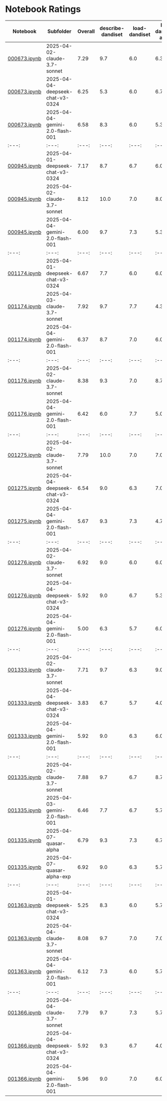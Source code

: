 # Notebook Ratings

| Notebook | Subfolder | Overall | describe-dandiset | load-dandiset | load-dandiset-assets | load-nwb | load-nwb-data | visualize-nwb-data | plot-quality | plot-quantity |
| --- | --- | --- | --- | --- | --- | --- | --- | --- | --- | --- |
| [000673.ipynb](dandisets/000673/2025-04-02-claude-3.7-sonnet/000673.ipynb) | 2025-04-02-claude-3.7-sonnet | 7.29 | 9.7 | 6.0 | 6.3 | 7.3 | 5.3 | 7.0 | 7.0 | 9.7 |
| [000673.ipynb](dandisets/000673/2025-04-04-deepseek-chat-v3-0324/000673.ipynb) | 2025-04-04-deepseek-chat-v3-0324 | 6.25 | 5.3 | 6.0 | 6.7 | 7.0 | 7.0 | 7.0 | 6.0 | 5.0 |
| [000673.ipynb](dandisets/000673/2025-04-04-gemini-2.0-flash-001/000673.ipynb) | 2025-04-04-gemini-2.0-flash-001 | 6.58 | 8.3 | 6.0 | 5.3 | 7.0 | 7.7 | 7.0 | 6.3 | 5.0 |
| :---:|:---:|:---:|:---:|:---:|:---:|:---:|:---:|:---:|:---:|:---:|
| [000945.ipynb](dandisets/000945/2025-04-01-deepseek-chat-v3-0324/000945.ipynb) | 2025-04-01-deepseek-chat-v3-0324 | 7.17 | 8.7 | 6.7 | 6.0 | 7.0 | 9.7 | 7.0 | 6.3 | 6.0 |
| [000945.ipynb](dandisets/000945/2025-04-02-claude-3.7-sonnet/000945.ipynb) | 2025-04-02-claude-3.7-sonnet | 8.12 | 10.0 | 7.0 | 8.0 | 7.7 | 8.7 | 6.7 | 7.0 | 10.0 |
| [000945.ipynb](dandisets/000945/2025-04-04-gemini-2.0-flash-001/000945.ipynb) | 2025-04-04-gemini-2.0-flash-001 | 6.00 | 9.7 | 7.3 | 5.3 | 6.7 | 5.0 | 5.7 | 5.0 | 3.3 |
| :---:|:---:|:---:|:---:|:---:|:---:|:---:|:---:|:---:|:---:|:---:|
| [001174.ipynb](dandisets/001174/2025-04-01-deepseek-chat-v3-0324/001174.ipynb) | 2025-04-01-deepseek-chat-v3-0324 | 6.67 | 7.7 | 6.0 | 6.0 | 7.0 | 7.7 | 7.0 | 7.0 | 5.0 |
| [001174.ipynb](dandisets/001174/2025-04-03-claude-3.7-sonnet/001174.ipynb) | 2025-04-03-claude-3.7-sonnet | 7.92 | 9.7 | 7.7 | 4.3 | 8.3 | 9.0 | 7.7 | 7.7 | 9.0 |
| [001174.ipynb](dandisets/001174/2025-04-04-gemini-2.0-flash-001/001174.ipynb) | 2025-04-04-gemini-2.0-flash-001 | 6.37 | 8.7 | 7.0 | 6.0 | 6.7 | 6.3 | 6.7 | 6.0 | 3.7 |
| :---:|:---:|:---:|:---:|:---:|:---:|:---:|:---:|:---:|:---:|:---:|
| [001176.ipynb](dandisets/001176/2025-04-02-claude-3.7-sonnet/001176.ipynb) | 2025-04-02-claude-3.7-sonnet | 8.38 | 9.3 | 7.0 | 8.7 | 9.3 | 9.0 | 7.3 | 7.0 | 9.3 |
| [001176.ipynb](dandisets/001176/2025-04-04-gemini-2.0-flash-001/001176.ipynb) | 2025-04-04-gemini-2.0-flash-001 | 6.42 | 6.0 | 7.7 | 5.0 | 7.0 | 7.7 | 6.7 | 6.3 | 5.0 |
| :---:|:---:|:---:|:---:|:---:|:---:|:---:|:---:|:---:|:---:|:---:|
| [001275.ipynb](dandisets/001275/2025-04-02-claude-3.7-sonnet/001275.ipynb) | 2025-04-02-claude-3.7-sonnet | 7.79 | 10.0 | 7.0 | 7.0 | 5.3 | 9.3 | 7.0 | 6.7 | 10.0 |
| [001275.ipynb](dandisets/001275/2025-04-04-deepseek-chat-v3-0324/001275.ipynb) | 2025-04-04-deepseek-chat-v3-0324 | 6.54 | 9.0 | 6.3 | 7.0 | 6.0 | 6.3 | 6.3 | 6.3 | 5.0 |
| [001275.ipynb](dandisets/001275/2025-04-04-gemini-2.0-flash-001/001275.ipynb) | 2025-04-04-gemini-2.0-flash-001 | 5.67 | 9.3 | 7.3 | 4.7 | 6.3 | 5.3 | 4.3 | 6.0 | 2.0 |
| :---:|:---:|:---:|:---:|:---:|:---:|:---:|:---:|:---:|:---:|:---:|
| [001276.ipynb](dandisets/001276/2025-04-02-claude-3.7-sonnet/001276.ipynb) | 2025-04-02-claude-3.7-sonnet | 6.92 | 9.0 | 6.0 | 6.0 | 6.0 | 6.7 | 7.0 | 7.7 | 7.0 |
| [001276.ipynb](dandisets/001276/2025-04-04-deepseek-chat-v3-0324/001276.ipynb) | 2025-04-04-deepseek-chat-v3-0324 | 5.92 | 9.0 | 6.7 | 5.3 | 6.0 | 4.7 | 7.0 | 6.7 | 2.0 |
| [001276.ipynb](dandisets/001276/2025-04-04-gemini-2.0-flash-001/001276.ipynb) | 2025-04-04-gemini-2.0-flash-001 | 5.00 | 6.3 | 5.7 | 6.0 | 6.0 | 4.3 | 4.3 | 5.3 | 2.0 |
| :---:|:---:|:---:|:---:|:---:|:---:|:---:|:---:|:---:|:---:|:---:|
| [001333.ipynb](dandisets/001333/2025-04-02-claude-3.7-sonnet/001333.ipynb) | 2025-04-02-claude-3.7-sonnet | 7.71 | 9.7 | 6.3 | 9.0 | 7.7 | 6.3 | 7.3 | 7.0 | 8.3 |
| [001333.ipynb](dandisets/001333/2025-04-04-deepseek-chat-v3-0324/001333.ipynb) | 2025-04-04-deepseek-chat-v3-0324 | 3.83 | 6.7 | 5.7 | 4.0 | 2.3 | 2.0 | 2.7 | 5.3 | 2.0 |
| [001333.ipynb](dandisets/001333/2025-04-04-gemini-2.0-flash-001/001333.ipynb) | 2025-04-04-gemini-2.0-flash-001 | 5.92 | 9.0 | 6.3 | 6.0 | 6.0 | 5.3 | 6.3 | 6.3 | 2.0 |
| :---:|:---:|:---:|:---:|:---:|:---:|:---:|:---:|:---:|:---:|:---:|
| [001335.ipynb](dandisets/001335/2025-04-02-claude-3.7-sonnet/001335.ipynb) | 2025-04-02-claude-3.7-sonnet | 7.88 | 9.7 | 6.7 | 8.7 | 7.7 | 7.7 | 8.3 | 7.0 | 7.3 |
| [001335.ipynb](dandisets/001335/2025-04-03-gemini-2.0-flash-001/001335.ipynb) | 2025-04-03-gemini-2.0-flash-001 | 6.46 | 7.7 | 6.7 | 5.7 | 6.7 | 8.0 | 7.0 | 6.3 | 3.7 |
| [001335.ipynb](dandisets/001335/2025-04-07-quasar-alpha/001335.ipynb) | 2025-04-07-quasar-alpha | 6.79 | 9.3 | 7.3 | 6.7 | 7.0 | 7.3 | 6.3 | 6.7 | 3.7 |
| [001335.ipynb](dandisets/001335/2025-04-07-quasar-alpha-exp/001335.ipynb) | 2025-04-07-quasar-alpha-exp | 6.92 | 9.0 | 6.3 | 5.7 | 7.0 | 8.3 | 7.0 | 7.0 | 5.0 |
| :---:|:---:|:---:|:---:|:---:|:---:|:---:|:---:|:---:|:---:|:---:|
| [001363.ipynb](dandisets/001363/2025-04-01-deepseek-chat-v3-0324/001363.ipynb) | 2025-04-01-deepseek-chat-v3-0324 | 5.25 | 8.3 | 6.0 | 5.7 | 6.0 | 5.3 | 4.0 | 3.7 | 3.0 |
| [001363.ipynb](dandisets/001363/2025-04-04-claude-3.7-sonnet/001363.ipynb) | 2025-04-04-claude-3.7-sonnet | 8.08 | 9.7 | 7.0 | 7.0 | 9.0 | 9.3 | 7.3 | 6.3 | 9.0 |
| [001363.ipynb](dandisets/001363/2025-04-04-gemini-2.0-flash-001/001363.ipynb) | 2025-04-04-gemini-2.0-flash-001 | 6.12 | 7.3 | 6.0 | 5.7 | 7.0 | 6.0 | 6.7 | 5.3 | 5.0 |
| :---:|:---:|:---:|:---:|:---:|:---:|:---:|:---:|:---:|:---:|:---:|
| [001366.ipynb](dandisets/001366/2025-04-04-claude-3.7-sonnet/001366.ipynb) | 2025-04-04-claude-3.7-sonnet | 7.79 | 9.7 | 7.3 | 5.7 | 6.7 | 8.0 | 7.3 | 7.7 | 10.0 |
| [001366.ipynb](dandisets/001366/2025-04-04-deepseek-chat-v3-0324/001366.ipynb) | 2025-04-04-deepseek-chat-v3-0324 | 5.92 | 9.3 | 6.7 | 4.0 | 6.0 | 6.7 | 5.3 | 5.7 | 3.7 |
| [001366.ipynb](dandisets/001366/2025-04-04-gemini-2.0-flash-001/001366.ipynb) | 2025-04-04-gemini-2.0-flash-001 | 5.96 | 9.0 | 7.0 | 6.0 | 6.0 | 5.3 | 4.7 | 5.7 | 4.0 |
